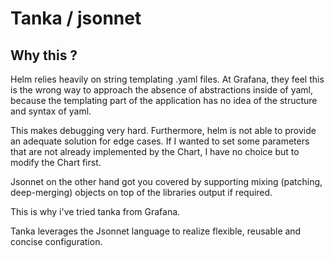 # Tanka / jsonnet

## Why this ?

Helm relies heavily on string templating .yaml files.
At Grafana, they feel this is the wrong way to approach the absence of abstractions inside of yaml, because the templating part of the application has no idea of the structure and syntax of yaml.

This makes debugging very hard. Furthermore, helm is not able to provide an adequate solution for edge cases. If I wanted to set some parameters that are not already implemented by the Chart, I have no choice but to modify the Chart first.

Jsonnet on the other hand got you covered by supporting mixing (patching, deep-merging) objects on top of the libraries output if required.

This is why i've tried tanka from Grafana.

Tanka leverages the Jsonnet language to realize flexible, reusable and concise configuration.
